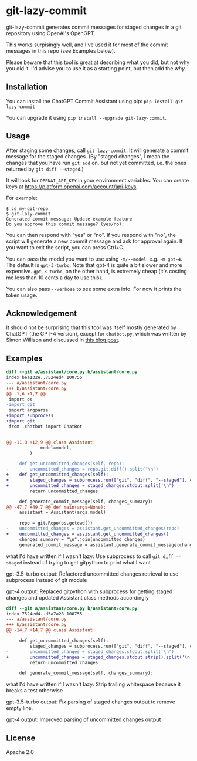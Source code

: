# git-lazy-commit

git-lazy-commit generates commit messages for staged changes in a git repository using OpenAI's OpenGPT.

This works surpisingly well, and I've used it for most of the commit messages in this repo (see Examples below).

Please beware that this tool is great at describing what you did, but not why you did it. I'd advise you to use it as a starting point, but then add the *why*.

## Installation

You can install the ChatGPT Commit Assistant using pip: `pip install git-lazy-commit`

You can upgrade it using `pip install --upgrade git-lazy-commit`.

## Usage

After staging some changes, call `git-lazy-commit`. It will generate a commit message for the staged changes. (By "staged changes", I mean the changes that you have run `git add` on, but not yet committed, i.e. the ones returned by `git diff --staged`.)

It will look for `OPENAI_API_KEY` in your environment variables. You can create keys at https://platform.openai.com/account/api-keys.

For example:

```
$ cd my-git-repo
$ git-lazy-commit
Generated commit message: Update example feature
Do you approve this commit message? (yes/no):
```

You can then respond with "yes" or "no". If you respond with "no", the script will generate a new commit message and ask for approval again. If you want to exit the script, you can press Ctrl+C.

You can pass the model you want to use using `-m/--model`, e.g. `-m gpt-4`. The default is `gpt-3-turbo`. Note that gpt-4 is quite a bit slower and more expensive. `gpt-3-turbo`, on the other hand, is extremely cheap (it's costing me less than 10 cents a day to use this).

You can also pass `--verbose` to see some extra info. For now it prints the token usage.

## Acknowledgement

It should not be surprising that this tool was itself mostly generated by ChatGPT (the GPT-4 version), except for `chatbot.py`, which was written by Simon Willison and discussed in [this blog post](https://til.simonwillison.net/gpt3/chatgpt-api).

## Examples
```diff
diff --git a/assistant/core.py b/assistant/core.py
index bea132e..7524ed4 100755
--- a/assistant/core.py
+++ b/assistant/core.py
@@ -1,6 +1,7 @@
 import os
-import git
 import argparse
+import subprocess
+import git
 from .chatbot import ChatBot


@@ -11,8 +12,9 @@ class Assistant:
             model=model,
         )

-    def get_uncommitted_changes(self, repo):
-        uncommitted_changes = repo.git.diff().split("\n")
+    def get_uncommitted_changes(self):
+        staged_changes = subprocess.run(["git", "diff", "--staged"], capture_output=True, text=True)
+        uncommitted_changes = staged_changes.stdout.split('\n')
         return uncommitted_changes

     def generate_commit_message(self, changes_summary):
@@ -47,7 +49,7 @@ def main(args=None):
     assistant = Assistant(args.model)

     repo = git.Repo(os.getcwd())
-    uncommitted_changes = assistant.get_uncommitted_changes(repo)
+    uncommitted_changes = assistant.get_uncommitted_changes()
     changes_summary = "\n".join(uncommitted_changes)
     generated_commit_message = assistant.generate_commit_message(changes_summary)
```

what I'd have written if I wasn't lazy: Use subprocess to call `git diff --staged` instead of trying to get gitpython to print what I want

gpt-3.5-turbo output: Refactored uncommitted changes retrieval to use subprocess instead of git module

gpt-4 output: Replaced gitpython with subprocess for getting staged changes and updated Assistant class methods accordingly

```diff
diff --git a/assistant/core.py b/assistant/core.py
index 7524ed4..d5a7a28 100755
--- a/assistant/core.py
+++ b/assistant/core.py
@@ -14,7 +14,7 @@ class Assistant:

     def get_uncommitted_changes(self):
         staged_changes = subprocess.run(["git", "diff", "--staged"], capture_output=True, text=True)
-        uncommitted_changes = staged_changes.stdout.split('\n')
+        uncommitted_changes = staged_changes.stdout.strip().split('\n')
         return uncommitted_changes

     def generate_commit_message(self, changes_summary):
```

what I'd have written if I wasn't lazy: Strip trailing whitespace because it breaks a test otherwise

gpt-3.5-turbo output: Fix parsing of staged changes output to remove empty line.

gpt-4 output: Improved parsing of uncommitted changes output

## License

Apache 2.0
